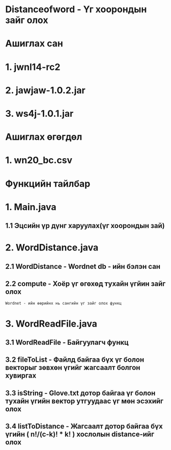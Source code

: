 # Distanceofword -  Үг хоорондын зайг олох
# Ашиглах сан
# 1. jwnl14-rc2
# 2. jawjaw-1.0.2.jar
# 3. ws4j-1.0.1.jar
# Ашиглах өгөгдөл
# 1. wn20_bc.csv
# Функцийн тайлбар
# 1. Main.java
## 1.1 Эцсийн үр дүнг харуулах(үг хоорондын зай)
# 2. WordDistance.java 
## 2.1  WordDistance - Wordnet db - ийн бэлэн сан
## 2.2 compute - Хоёр үг өгөхөд тухайн үгйин зайг олох
    Wordnet - ийн өөрийнх нь сангийн үг зайг олох функц
# 3. WordReadFile.java
## 3.1 WordReadFile - Байгуулагч функц
## 3.2 fileToList - Файлд байгаа бүх үг болон векторыг зөвхөн үгийг жагсаалт болгон хувиргах
## 3.3 isString - Glove.txt дотор байгаа үг болон тухайн үгийн вектор утгуудаас үг мөн эсэхийг олох
## 3.4 listToDistance - Жагсаалт дотор байгаа бүх үгийн ( n!/(c-k)! * k! ) хослолын distance-ийг олох
